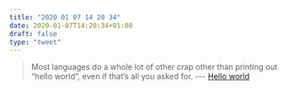 ```yaml
---
title: "2020 01 07 14 20 34"
date: 2020-01-07T14:20:34+01:00
draft: false
type: "tweet"
---
```

> Most languages do a whole lot of other crap other than printing out “hello world”, even if that’s all you asked for. --- [Hello world](https://drewdevault.com/2020/01/04/Slow.html)
